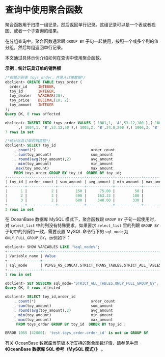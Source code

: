 查询中使用聚合函数 
==============================

聚合函数用于扫描一组记录，然后返回单行记录。这组记录可以是一个表或者视图、或者一个子查询的结果。

在分组查询中，聚合函数通常跟 `GROUP BY` 子句一起使用，按照一个或多个列的值分组，然后每组返回单行记录。

本文通过具体示例介绍如何在查询中使用聚合函数。



**示例：统计玩具订单的销售额** 

```sql
/*创建示例表 toys_order，并录入订单数据*/
obclient> CREATE TABLE toys_order (
  order_id     INTEGER,
  toy_id       INTEGER,
  toy_dealer   VARCHAR(20),
  toy_price    DECIMAL(10, 2),
  toy_amount   INTEGER  
);
Query OK, 0 rows affected

obclient> INSERT INTO toys_order VALUES ( 1001,1, 'A',53.12,100 ),( 1002,2, 'A',24.8,190 ),( 1003,3, 'A',19.9,330)
      ,( 1004,1, 'B',53.12,50 ),( 1005,2, 'B',24.8,200 ),( 1006,3, 'B',19.9,350 ),( 1007,2, 'A',24.8,100 );
7 rows in set

/*统计玩具订单的销售额*/
obclient> SELECT toy_id
    , count(*)                         order_count
    , sum(toy_amount)                  sum_amount
    , round(avg(toy_amount),2)         avg_amount
    , min(toy_amount)                  min_amount
    ,max(toy_amount)                   max_amount
    FROM toys_order GROUP BY toy_id  ORDER BY toy_id;
+--------+-------------+------------+------------+------------+------------+
| toy_id | order_count | sum_amount | avg_amount | min_amount | max_amount |
+--------+-------------+------------+------------+------------+------------+
|      1 |           2 |        150 |      75.00 |         50 |        100 |
|      2 |           3 |        490 |     163.33 |        100 |        200 |
|      3 |           2 |        680 |     340.00 |        330 |        350 |
+--------+-------------+------------+------------+------------+------------+
3 rows in set
```



在 OceanBase 数据库 MySQL 模式下，聚合函数跟 `GROUP BY` 子句一起使用时，对 `select_list` 中的列没有特殊要求。如果要求 `select_list` 里的列跟 `GROUP BY` 子句中的列保持一致，需要设置 MySQL 命令行下的 `sql_mode` 为 `ONLY_FULL_GROUP_BY`。示例如下：

```sql
obclient> SHOW VARIABLES LIKE '%sql_mode%';
+---------------+-------------------------------------------------------+
| Variable_name | Value                                                 |
+---------------+-------------------------------------------------------+
| sql_mode      | PIPES_AS_CONCAT,STRICT_TRANS_TABLES,STRICT_ALL_TABLES |
+---------------+-------------------------------------------------------+
1 row in set 

obclient> SET SESSION sql_mode='STRICT_ALL_TABLES,ONLY_FULL_GROUP_BY';                                                                                                                                    Query OK, 0 rows affected (0.00 sec)
Query OK, 0 rows affected

obclient> SELECT toy_id,order_id
    , count(*)                         order_count
    , sum(toy_amount)                  sum_amount
    , round(avg(toy_amount),2)         avg_amount
    , min(toy_amount)                  min_amount
    , max(toy_amount)                  max_amount
     FROM toys_order GROUP BY toy_id  ORDER BY toy_id ;

ERROR 1055 (42000): 'test.toys_order.order_id' is not in GROUP BY
```



有关 OceanBase 数据库当前版本所支持的聚合函数详情，请参见手册 **《OceanBase 数据库 SQL 参考（MySQL 模式）》** 。
